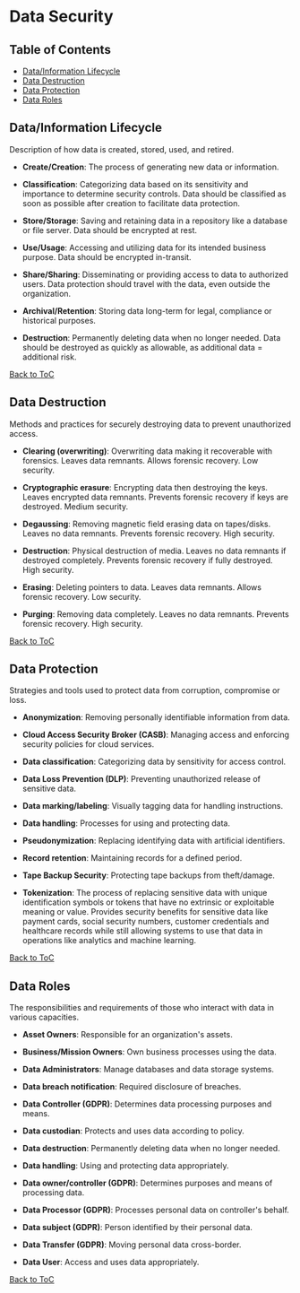 # Data Security

## Table of Contents

- [Data/Information Lifecycle](#datainformation-lifecycle)
- [Data Destruction](#data-destruction)
- [Data Protection](#data-protection)
- [Data Roles](#data-roles)

## Data/Information Lifecycle

Description of how data is created, stored, used, and retired.

- **Create/Creation**: The process of generating new data or information.

- **Classification**: Categorizing data based on its sensitivity and importance to determine security controls. Data should be classified as soon as possible after creation to facilitate data protection.

- **Store/Storage**: Saving and retaining data in a repository like a database or file server. Data should be encrypted at rest.

- **Use/Usage**: Accessing and utilizing data for its intended business purpose. Data should be encrypted in-transit.

- **Share/Sharing**: Disseminating or providing access to data to authorized users. Data protection should travel with the data, even outside the organization.

- **Archival/Retention**: Storing data long-term for legal, compliance or historical purposes. 

- **Destruction**: Permanently deleting data when no longer needed. Data should be destroyed as quickly as allowable, as additional data = additional risk.

[Back to ToC](#table-of-contents)

## Data Destruction

Methods and practices for securely destroying data to prevent unauthorized access.

- **Clearing (overwriting)**: Overwriting data making it recoverable with forensics. Leaves data remnants. Allows forensic recovery. Low security.

- **Cryptographic erasure**: Encrypting data then destroying the keys. Leaves encrypted data remnants. Prevents forensic recovery if keys are destroyed. Medium security.

- **Degaussing**: Removing magnetic field erasing data on tapes/disks. Leaves no data remnants. Prevents forensic recovery. High security. 

- **Destruction**: Physical destruction of media. Leaves no data remnants if destroyed completely. Prevents forensic recovery if fully destroyed. High security.

- **Erasing**: Deleting pointers to data. Leaves data remnants. Allows forensic recovery. Low security.

- **Purging**: Removing data completely. Leaves no data remnants. Prevents forensic recovery. High security.

[Back to ToC](#table-of-contents)

## Data Protection

Strategies and tools used to protect data from corruption, compromise or loss.

- **Anonymization**: Removing personally identifiable information from data.

- **Cloud Access Security Broker (CASB)**: Managing access and enforcing security policies for cloud services.

- **Data classification**: Categorizing data by sensitivity for access control.

- **Data Loss Prevention (DLP)**: Preventing unauthorized release of sensitive data.

- **Data marking/labeling**: Visually tagging data for handling instructions.

- **Data handling**: Processes for using and protecting data.

- **Pseudonymization**: Replacing identifying data with artificial identifiers.

- **Record retention**: Maintaining records for a defined period.

- **Tape Backup Security**: Protecting tape backups from theft/damage.

- **Tokenization**: The process of replacing sensitive data with unique identification symbols or tokens that have no extrinsic or exploitable meaning or value. Provides security benefits for sensitive data like payment cards, social security numbers, customer credentials and healthcare records while still allowing systems to use that data in operations like analytics and machine learning.

[Back to ToC](#table-of-contents)

## Data Roles

The responsibilities and requirements of those who interact with data in various capacities.

- **Asset Owners**: Responsible for an organization's assets.

- **Business/Mission Owners**: Own business processes using the data.

- **Data Administrators**: Manage databases and data storage systems.  

- **Data breach notification**: Required disclosure of breaches.

- **Data Controller (GDPR)**: Determines data processing purposes and means.

- **Data custodian**: Protects and uses data according to policy.

- **Data destruction**: Permanently deleting data when no longer needed.

- **Data handling**: Using and protecting data appropriately.

- **Data owner/controller (GDPR)**: Determines purposes and means of processing data.

- **Data Processor (GDPR)**: Processes personal data on controller's behalf.

- **Data subject (GDPR)**: Person identified by their personal data.

- **Data Transfer (GDPR)**: Moving personal data cross-border.

- **Data User**: Access and uses data appropriately.

[Back to ToC](#table-of-contents)

